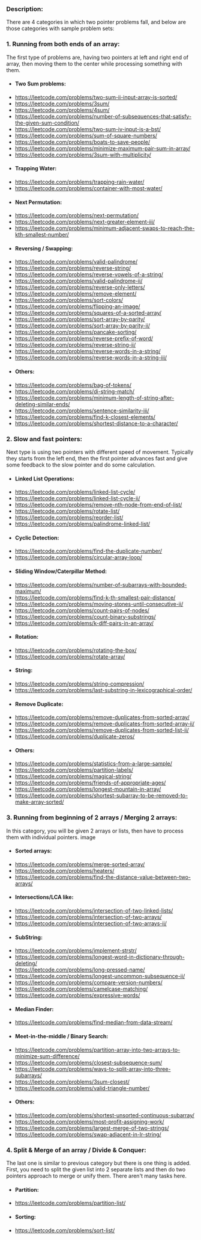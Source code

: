 ### Description:
There are 4 categories in which two pointer problems fall, and below are those categories with sample problem sets:

### 1. Running from both ends of an array:
The first type of problems are, having two pointers at left and right end of array, then moving them to the center while processing something with them.

- #### Two Sum problems:
 * https://leetcode.com/problems/two-sum-ii-input-array-is-sorted/
 * https://leetcode.com/problems/3sum/
 * https://leetcode.com/problems/4sum/
 * https://leetcode.com/problems/number-of-subsequences-that-satisfy-the-given-sum-condition/
 * https://leetcode.com/problems/two-sum-iv-input-is-a-bst/
 * https://leetcode.com/problems/sum-of-square-numbers/
 * https://leetcode.com/problems/boats-to-save-people/
 * https://leetcode.com/problems/minimize-maximum-pair-sum-in-array/
 * https://leetcode.com/problems/3sum-with-multiplicity/

- #### Trapping Water:
 * https://leetcode.com/problems/trapping-rain-water/
 * https://leetcode.com/problems/container-with-most-water/

- #### Next Permutation:
 * https://leetcode.com/problems/next-permutation/
 * https://leetcode.com/problems/next-greater-element-iii/
 * https://leetcode.com/problems/minimum-adjacent-swaps-to-reach-the-kth-smallest-number/

- #### Reversing / Swapping:
 * https://leetcode.com/problems/valid-palindrome/
 * https://leetcode.com/problems/reverse-string/
 * https://leetcode.com/problems/reverse-vowels-of-a-string/
 * https://leetcode.com/problems/valid-palindrome-ii/
 * https://leetcode.com/problems/reverse-only-letters/
 * https://leetcode.com/problems/remove-element/
 * https://leetcode.com/problems/sort-colors/
 * https://leetcode.com/problems/flipping-an-image/
 * https://leetcode.com/problems/squares-of-a-sorted-array/
 * https://leetcode.com/problems/sort-array-by-parity/
 * https://leetcode.com/problems/sort-array-by-parity-ii/
 * https://leetcode.com/problems/pancake-sorting/
 * https://leetcode.com/problems/reverse-prefix-of-word/
 * https://leetcode.com/problems/reverse-string-ii/
 * https://leetcode.com/problems/reverse-words-in-a-string/
 * https://leetcode.com/problems/reverse-words-in-a-string-iii/

- #### Others:
 * https://leetcode.com/problems/bag-of-tokens/
 * https://leetcode.com/problems/di-string-match/
 * https://leetcode.com/problems/minimum-length-of-string-after-deleting-similar-ends/
 * https://leetcode.com/problems/sentence-similarity-iii/
 * https://leetcode.com/problems/find-k-closest-elements/
 * https://leetcode.com/problems/shortest-distance-to-a-character/

### 2. Slow and fast pointers: 
Next type is using two pointers with different speed of movement. Typically they starts from the left end, then the first pointer advances fast and give some feedback to the slow pointer and do some calculation.

- #### Linked List Operations:
 * https://leetcode.com/problems/linked-list-cycle/
 * https://leetcode.com/problems/linked-list-cycle-ii/
 * https://leetcode.com/problems/remove-nth-node-from-end-of-list/
 * https://leetcode.com/problems/rotate-list/
 * https://leetcode.com/problems/reorder-list/
 * https://leetcode.com/problems/palindrome-linked-list/

- #### Cyclic Detection:
 * https://leetcode.com/problems/find-the-duplicate-number/
 * https://leetcode.com/problems/circular-array-loop/

- #### Sliding Window/Caterpillar Method:
 *  https://leetcode.com/problems/number-of-subarrays-with-bounded-maximum/
 * https://leetcode.com/problems/find-k-th-smallest-pair-distance/
 * https://leetcode.com/problems/moving-stones-until-consecutive-ii/
 * https://leetcode.com/problems/count-pairs-of-nodes/
 * https://leetcode.com/problems/count-binary-substrings/
 * https://leetcode.com/problems/k-diff-pairs-in-an-array/

- #### Rotation:
 * https://leetcode.com/problems/rotating-the-box/
 * https://leetcode.com/problems/rotate-array/

- #### String:
 * https://leetcode.com/problems/string-compression/
 * https://leetcode.com/problems/last-substring-in-lexicographical-order/

- #### Remove Duplicate:
 * https://leetcode.com/problems/remove-duplicates-from-sorted-array/
 * https://leetcode.com/problems/remove-duplicates-from-sorted-array-ii/
 * https://leetcode.com/problems/remove-duplicates-from-sorted-list-ii/
 * https://leetcode.com/problems/duplicate-zeros/

- #### Others:
 * https://leetcode.com/problems/statistics-from-a-large-sample/
 * https://leetcode.com/problems/partition-labels/
 * https://leetcode.com/problems/magical-string/
 * https://leetcode.com/problems/friends-of-appropriate-ages/
 * https://leetcode.com/problems/longest-mountain-in-array/
 * https://leetcode.com/problems/shortest-subarray-to-be-removed-to-make-array-sorted/

### 3. Running from beginning of 2 arrays / Merging 2 arrays:
In this category, you will be given 2 arrays or lists, then have to process them with individual pointers.
image

- #### Sorted arrays:
 * https://leetcode.com/problems/merge-sorted-array/
 * https://leetcode.com/problems/heaters/
 * https://leetcode.com/problems/find-the-distance-value-between-two-arrays/

- #### Intersections/LCA like:
 * https://leetcode.com/problems/intersection-of-two-linked-lists/
 * https://leetcode.com/problems/intersection-of-two-arrays/
 * https://leetcode.com/problems/intersection-of-two-arrays-ii/

- #### SubString:
 * https://leetcode.com/problems/implement-strstr/
 * https://leetcode.com/problems/longest-word-in-dictionary-through-deleting/
 * https://leetcode.com/problems/long-pressed-name/
 * https://leetcode.com/problems/longest-uncommon-subsequence-ii/
 * https://leetcode.com/problems/compare-version-numbers/
 * https://leetcode.com/problems/camelcase-matching/
 * https://leetcode.com/problems/expressive-words/

- #### Median Finder: 
 * https://leetcode.com/problems/find-median-from-data-stream/

- #### Meet-in-the-middle / Binary Search:
 * https://leetcode.com/problems/partition-array-into-two-arrays-to-minimize-sum-difference/
 * https://leetcode.com/problems/closest-subsequence-sum/
 * https://leetcode.com/problems/ways-to-split-array-into-three-subarrays/
 * https://leetcode.com/problems/3sum-closest/
 * https://leetcode.com/problems/valid-triangle-number/

- #### Others:
 * https://leetcode.com/problems/shortest-unsorted-continuous-subarray/
 * https://leetcode.com/problems/most-profit-assigning-work/
 * https://leetcode.com/problems/largest-merge-of-two-strings/
 * https://leetcode.com/problems/swap-adjacent-in-lr-string/

### 4. Split & Merge of an array / Divide & Conquer:
The last one is similar to previous category but there is one thing is added. First, you need to split the given list into 2 separate lists and then do two pointers approach to merge or unify them. There aren't many tasks here.

- #### Partition:
 * https://leetcode.com/problems/partition-list/

- #### Sorting:
 * https://leetcode.com/problems/sort-list/